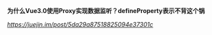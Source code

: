 **为什么Vue3.0使用Proxy实现数据监听？defineProperty表示不背这个锅**

*https://juejin.im/post/5da29a87518825094e37301c*

